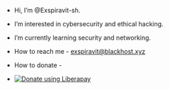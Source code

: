 -  Hi, I’m @Exspiravit-sh. 
-  I’m interested in cybersecurity and ethical hacking. 
-  I’m currently learning security and networking. 
-  How to reach me - exspiravit@blackhost.xyz

-  How to donate -
-  <a href="https://liberapay.com/Exspiravit.sh/donate"><img alt="Donate using Liberapay" src="https://liberapay.com/assets/widgets/donate.svg"></a>
<!---
Exspiravit-sh/Exspiravit-sh is a ✨ special ✨ repository because its `README.md` (this file) appears on your GitHub profile.
You can click the Preview link to take a look at your changes.
--->
